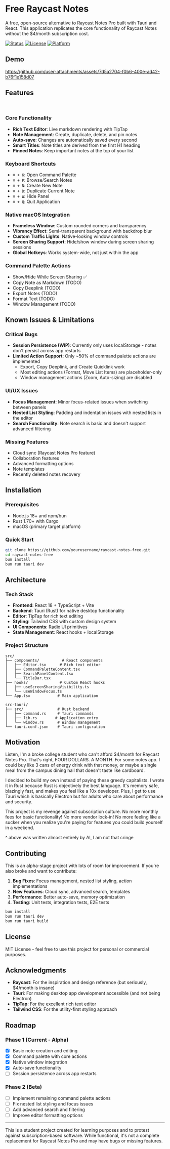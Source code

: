 # Free Raycast Notes

A free, open-source alternative to Raycast Notes Pro built with Tauri and React. This application replicates the core functionality of Raycast Notes without the $4/month subscription cost.

[![Status](https://img.shields.io/badge/Status-Alpha-orange)](https://github.com/willzeng274/raycast-notes-free) [![License](https://img.shields.io/badge/License-MIT-blue)](LICENSE) [![Platform](https://img.shields.io/badge/Platform-macOS-lightgrey)](https://github.com/willzeng274/raycast-notes-free)

## Demo

https://github.com/user-attachments/assets/7d5a2704-f0b6-400e-ad42-b76f1e158d07

## Features
 
### Core Functionality
- **Rich Text Editor**: Live markdown rendering with TipTap
- **Note Management**: Create, duplicate, delete, and pin notes
- **Auto-save**: Changes are automatically saved every second
- **Smart Titles**: Note titles are derived from the first H1 heading
- **Pinned Notes**: Keep important notes at the top of your list

### Keyboard Shortcuts
- `⌘ + K`: Open Command Palette
- `⌘ + P`: Browse/Search Notes
- `⌘ + N`: Create New Note
- `⌘ + D`: Duplicate Current Note
- `⌘ + W`: Hide Panel
- `⌘ + Q`: Quit Application

### Native macOS Integration
- **Frameless Window**: Custom rounded corners and transparency
- **Vibrancy Effect**: Semi-transparent background with backdrop blur
- **Custom Traffic Lights**: Native-looking window controls
- **Screen Sharing Support**: Hide/show window during screen sharing sessions
- **Global Hotkeys**: Works system-wide, not just within the app

### Command Palette Actions
- Show/Hide While Screen Sharing ✅
- Copy Note as Markdown (TODO)
- Copy Deeplink (TODO)
- Export Notes (TODO)
- Format Text (TODO)
- Window Management (TODO)

## Known Issues & Limitations

### Critical Bugs
- **Session Persistence (WIP)**: Currently only uses localStorage - notes don't persist across app restarts
- **Limited Action Support**: Only ~50% of command palette actions are implemented
  - Export, Copy Deeplink, and Create Quicklink work
  - Most editing actions (Format, Move List Items) are placeholder-only
  - Window management actions (Zoom, Auto-sizing) are disabled

### UI/UX Issues
- **Focus Management**: Minor focus-related issues when switching between panels
- **Nested List Styling**: Padding and indentation issues with nested lists in the editor
- **Search Functionality**: Note search is basic and doesn't support advanced filtering

### Missing Features
- Cloud sync (Raycast Notes Pro feature)
- Collaboration features
- Advanced formatting options
- Note templates
- Recently deleted notes recovery

## Installation

### Prerequisites
- Node.js 18+ and npm/bun
- Rust 1.70+ with Cargo
- macOS (primary target platform)

### Quick Start

```bash
git clone https://github.com/yourusername/raycast-notes-free.git
cd raycast-notes-free
bun install
bun run tauri dev
```

## Architecture

### Tech Stack
- **Frontend**: React 18 + TypeScript + Vite
- **Backend**: Tauri (Rust) for native desktop functionality
- **Editor**: TipTap for rich text editing
- **Styling**: Tailwind CSS with custom design system
- **UI Components**: Radix UI primitives
- **State Management**: React hooks + localStorage

### Project Structure
```
src/
├── components/          # React components
│   ├── Editor.tsx      # Rich text editor
│   ├── CommandPaletteContent.tsx
│   ├── SearchPanelContent.tsx
│   └── TitleBar.tsx
├── hooks/              # Custom React hooks
│   ├── useScreenSharingVisibility.ts
│   └── useWindowFocus.ts
└── App.tsx            # Main application

src-tauri/
├── src/               # Rust backend
│   ├── command.rs     # Tauri commands
│   ├── lib.rs        # Application entry
│   └── window.rs      # Window management
└── tauri.conf.json    # Tauri configuration
```

## Motivation

Listen, I'm a broke college student who can't afford $4/month for Raycast Notes Pro. That's right, FOUR DOLLARS. A MONTH. For some notes app. I could buy like 3 cans of energy drink with that money, or maybe a single meal from the campus dining hall that doesn't taste like cardboard.

I decided to build my own instead of paying these greedy capitalists. I wrote it in Rust because Rust is objectively the best language. It's memory safe, blazingly fast, and makes you feel like a 10x developer. Plus, I get to use Tauri which is basically Electron but for adults who care about performance and security.

This project is my revenge against subscription culture. No more monthly fees for basic functionality! No more vendor lock-in! No more feeling like a sucker when you realize you're paying for features you could build yourself in a weekend.

^ above was written almost entirely by AI, I am not that cringe

## Contributing

This is an alpha-stage project with lots of room for improvement. If you're also broke and want to contribute:

1. **Bug Fixes**: Focus management, nested list styling, action implementations
2. **New Features**: Cloud sync, advanced search, templates
3. **Performance**: Better auto-save, memory optimization
4. **Testing**: Unit tests, integration tests, E2E tests

```bash
bun install
bun run tauri dev
bun run tauri build
```

## License

MIT License - feel free to use this project for personal or commercial purposes.

## Acknowledgments

- **Raycast**: For the inspiration and design reference (but seriously, $4/month is insane)
- **Tauri**: For making desktop app development accessible (and not being Electron)
- **TipTap**: For the excellent rich text editor
- **Tailwind CSS**: For the utility-first styling approach

## Roadmap

### Phase 1 (Current - Alpha)
- [x] Basic note creation and editing
- [x] Command palette with core actions
- [x] Native window integration
- [x] Auto-save functionality
- [ ] Session persistence across app restarts

### Phase 2 (Beta)
- [ ] Implement remaining command palette actions
- [ ] Fix nested list styling and focus issues
- [ ] Add advanced search and filtering
- [ ] Improve editor formatting options

---

This is a student project created for learning purposes and to protest against subscription-based software. While functional, it's not a complete replacement for Raycast Notes Pro and may have bugs or missing features.
